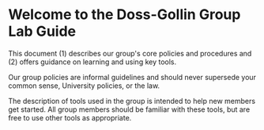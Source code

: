 # Welcome to the Doss-Gollin Group Lab Guide

This document (1) describes our group's core policies and procedures and (2) offers guidance on learning and using key tools.

Our group policies are informal guidelines and should never supersede your common sense, University policies, or the law.

The description of tools used in the group is intended to help new members get started.
All group members should be familiar with these tools, but are free to use other tools as appropriate.
